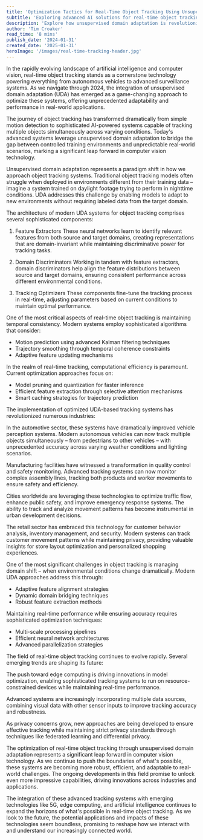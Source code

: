 ```yaml
---
title: 'Optimization Tactics for Real-Time Object Tracking Using Unsupervised Domain Adaptation: A Deep Dive into Next-Generation AI Solutions'
subtitle: 'Exploring advanced AI solutions for real-time object tracking through UDA optimization'
description: 'Explore how unsupervised domain adaptation is revolutionizing real-time object tracking systems, enabling unprecedented adaptability and performance across various industries. From autonomous vehicles to smart cities, discover the latest optimization tactics shaping the future of AI-powered tracking solutions.'
author: 'Tim Croaker'
read_time: '8 mins'
publish_date: '2024-01-31'
created_date: '2025-01-31'
heroImage: '/images/real-time-tracking-header.jpg'
---
```


In the rapidly evolving landscape of artificial intelligence and computer vision, real-time object tracking stands as a cornerstone technology powering everything from autonomous vehicles to advanced surveillance systems. As we navigate through 2024, the integration of unsupervised domain adaptation (UDA) has emerged as a game-changing approach to optimize these systems, offering unprecedented adaptability and performance in real-world applications.

The journey of object tracking has transformed dramatically from simple motion detection to sophisticated AI-powered systems capable of tracking multiple objects simultaneously across varying conditions. Today's advanced systems leverage unsupervised domain adaptation to bridge the gap between controlled training environments and unpredictable real-world scenarios, marking a significant leap forward in computer vision technology.

Unsupervised domain adaptation represents a paradigm shift in how we approach object tracking systems. Traditional object tracking models often struggle when deployed in environments different from their training data – imagine a system trained on daylight footage trying to perform in nighttime conditions. UDA addresses this challenge by enabling models to adapt to new environments without requiring labeled data from the target domain.

The architecture of modern UDA systems for object tracking comprises several sophisticated components:

1. Feature Extractors
These neural networks learn to identify relevant features from both source and target domains, creating representations that are domain-invariant while maintaining discriminative power for tracking tasks.

2. Domain Discriminators
Working in tandem with feature extractors, domain discriminators help align the feature distributions between source and target domains, ensuring consistent performance across different environmental conditions.

3. Tracking Optimizers
These components fine-tune the tracking process in real-time, adjusting parameters based on current conditions to maintain optimal performance.

One of the most critical aspects of real-time object tracking is maintaining temporal consistency. Modern systems employ sophisticated algorithms that consider:

- Motion prediction using advanced Kalman filtering techniques
- Trajectory smoothing through temporal coherence constraints
- Adaptive feature updating mechanisms

In the realm of real-time tracking, computational efficiency is paramount. Current optimization approaches focus on:

- Model pruning and quantization for faster inference
- Efficient feature extraction through selective attention mechanisms
- Smart caching strategies for trajectory prediction

The implementation of optimized UDA-based tracking systems has revolutionized numerous industries:

In the automotive sector, these systems have dramatically improved vehicle perception systems. Modern autonomous vehicles can now track multiple objects simultaneously – from pedestrians to other vehicles – with unprecedented accuracy across varying weather conditions and lighting scenarios.

Manufacturing facilities have witnessed a transformation in quality control and safety monitoring. Advanced tracking systems can now monitor complex assembly lines, tracking both products and worker movements to ensure safety and efficiency.

Cities worldwide are leveraging these technologies to optimize traffic flow, enhance public safety, and improve emergency response systems. The ability to track and analyze movement patterns has become instrumental in urban development decisions.

The retail sector has embraced this technology for customer behavior analysis, inventory management, and security. Modern systems can track customer movement patterns while maintaining privacy, providing valuable insights for store layout optimization and personalized shopping experiences.

One of the most significant challenges in object tracking is managing domain shift – when environmental conditions change dramatically. Modern UDA approaches address this through:

- Adaptive feature alignment strategies
- Dynamic domain bridging techniques
- Robust feature extraction methods

Maintaining real-time performance while ensuring accuracy requires sophisticated optimization techniques:

- Multi-scale processing pipelines
- Efficient neural network architectures
- Advanced parallelization strategies

The field of real-time object tracking continues to evolve rapidly. Several emerging trends are shaping its future:

The push toward edge computing is driving innovations in model optimization, enabling sophisticated tracking systems to run on resource-constrained devices while maintaining real-time performance.

Advanced systems are increasingly incorporating multiple data sources, combining visual data with other sensor inputs to improve tracking accuracy and robustness.

As privacy concerns grow, new approaches are being developed to ensure effective tracking while maintaining strict privacy standards through techniques like federated learning and differential privacy.

The optimization of real-time object tracking through unsupervised domain adaptation represents a significant leap forward in computer vision technology. As we continue to push the boundaries of what's possible, these systems are becoming more robust, efficient, and adaptable to real-world challenges. The ongoing developments in this field promise to unlock even more impressive capabilities, driving innovations across industries and applications.

The integration of these advanced tracking systems with emerging technologies like 5G, edge computing, and artificial intelligence continues to expand the horizons of what's possible in real-time object tracking. As we look to the future, the potential applications and impacts of these technologies seem boundless, promising to reshape how we interact with and understand our increasingly connected world.